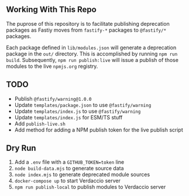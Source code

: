 ## Working With This Repo

The puprose of this repository is to facilitate publishing deprecation
packages as Fastiy moves from `fastify-*` packages to `@fastify/*` packages.

Each package defined in `lib/modules.json` will generate a deprecation package
in the `out/` directory. This is accomplished by running `npm run build`.
Subsequently, `npm run publish:live` will issue a publish of those modules
to the live `npmjs.org` registry.

## TODO

+ Publish `@fastify/warning@1.0.0`
+ Update `templates/package.json` to use `@fastify/warning`
+ Update `templates/index.js` to use `@fastify/warning`
+ Update `templates/index.js` for ESM/TS stuff
+ Add `publish-live.sh`
+ Add method for adding a NPM publish token for the live publish script

## Dry Run

1. Add a `.env` file with a `GITHUB_TOKEN=token` line
1. `node build-data.mjs` to generate source data
1. `node index.mjs` to generate deprecated module sources
1. `docker-compose up` to start Verdaccio server
1. `npm run publish-local` to publish modules to Verdaccio server
